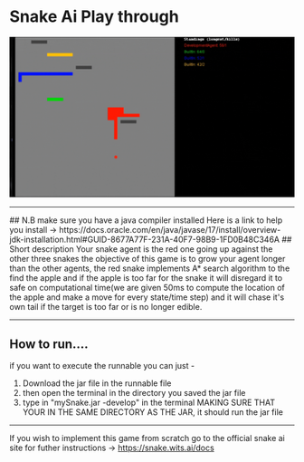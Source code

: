 # Snake Ai Play through
<img src="https://github.com/thatGuyThabisoK/mySnake-Agent/blob/master/runnable/snakeAgent.gif">
<hr>
## N.B make sure you have a java compiler installed 
Here is a link to help you install -> https://docs.oracle.com/en/java/javase/17/install/overview-jdk-installation.html#GUID-8677A77F-231A-40F7-98B9-1FD0B48C346A
## Short description
Your snake agent is the red one going up against the other three snakes the objective of this game is to grow your agent longer than the other agents, the red snake implements A* search algorithm to the find the apple and if the apple is too far for the snake it will disregard it to safe on computational time(we are given 50ms to compute the location of the apple and make a move for every state/time step) and it will chase it's own tail if the target is too far or is no longer edible.

***
## How to run....
if you want to execute the runnable you can just -
1. Download the jar file in the runnable file 
2. then open the terminal in the directory you saved the jar file
3. type in "mySnake.jar -develop" in the terminal MAKING SURE THAT YOUR IN THE SAME DIRECTORY AS THE JAR, it should run the jar file
***

If you wish to implement this game from scratch go to the official snake ai site for futher instructions -> https://snake.wits.ai/docs 
